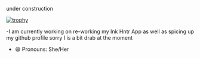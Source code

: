 under construction 


[![trophy](https://github-profile-trophy.vercel.app/?username=cieragrace&theme=onedark)](https://github.com/cieragrace/github-profile-trophy)

-I am currently working on re-working my Ink Hntr App as well as spicing up my github profile sorry I is a bit drab at the moment
- 😄 Pronouns: She/Her

<!--
**cieragrace/cieragrace** is a ✨ _special_ ✨ repository because its `README.md` (this file) appears on your GitHub profile.



Here are some ideas to get you started:

- 🔭 I’m currently working on ...
- 🌱 I’m currently learning ...
- 👯 I’m looking to collaborate on ...
- 🤔 I’m looking for help with ...
- 💬 Ask me about ...
- 📫 How to reach me: ...
- 😄 Pronouns: ...
- ⚡ Fun fact: ...
-->
